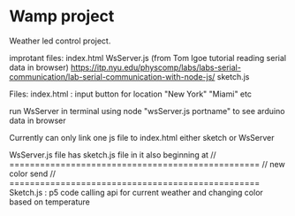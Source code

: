 # Wamp project
Weather led control project. 

improtant files:
index.html
WsServer.js (from Tom Igoe tutorial reading serial data in browser) https://itp.nyu.edu/physcomp/labs/labs-serial-communication/lab-serial-communication-with-node-js/
sketch.js

Files: index.html : input button for location "New York" "Miami" etc

run WsServer in terminal using node "wsServer.js portname" to see arduino data in browser

Currently can only link one js file to index.html either sketch or WsServer


WsServer.js file has sketch.js file in it also beginning at 
// =================================================
// new color send 
// =================================================
Sketch.js : p5 code calling api for current weather and changing color based on temperature
